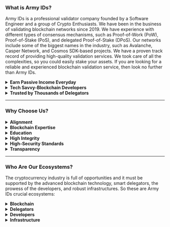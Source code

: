 ### What is Army IDs?

Army IDs is a professional validator company founded by a Software Engineer and a group of Crypto Enthusiasts. We have been in the business of validating blockchain networks since 2019. We have experience with different types of consensus mechanisms, such as Proof-of-Work (PoW), Proof-of-Stake (PoS), and delegated Proof-of-Stake (DPoS). Our networks include some of the biggest names in the industry, such as Avalanche, Casper Network, and Cosmos SDK-based projects. We have a proven track record of providing high-quality validation services. We took care of all the complexities, so you could easily stake your assets. If you are looking for a reliable and experienced blockchain validation service, then look no further than Army IDs.

<details>
<summary><b>Earn Passive Income Everyday</b></summary>
<p></p>
<p>Looking for a reliable way to earn passive income? Look no further than Army IDs, your friendly neighborhood validator! We offer a service that allows our delegators to earn income while sleeping, traveling, or doing whatever they want!</p>
</details>

<details>
<summary><b>Tech Savvy-Blockchain Developers</b></summary>
<p>Army IDs will keep your delegation safe and secure because our developers are always up-to-date on the latest advancements in blockchain technology.</p>
<p></p>
</details>

<details>
<summary><b>Trusted by Thousands of Delegators</b></summary>
<p></p>
<p>Smart delegators around the world have been staking with Army IDs because they know we are the best in the business. We take security and reliability seriously, so delegators can rest assured that their investment is in good hands.</p> 
</details>

<hr>

### Why Choose Us?

<details>
<summary><b>Alignment</b></summary>
<p></p>
<p>We stake tokens alongside our delegators to have “skin-in-a-game” and to demonstrate our long-term interest in the networks.</p>
</details>

<details>
<summary><b>Blockchain Expertise</b></summary>
<p></p>
<p>We are tech-savvy engineers with a deep technical understanding with different types of consensus mechanisms, such as Proof-of-Work (PoW), Proof-of-Stake (PoS), and delegated Proof-of-Stake (DPoS).</p>
</details>

<details>
<summary><b>Education</b></summary>
<p></p>
<p>We are here to help you navigate the complex world of the PoW, PoS, & DPoS systems. So you can enrich literacy about how this systems work.</p>
</details>

<details>
<summary><b>High Integrity</b></summary>
<p></p>
<p>We act independently with the utmost integrity. We do not tolerate collusion between entities in the ecosystem and will help guard the network against malicious cartels.</p>
</details>

<details>
<summary><b>High-Security Standards</b></summary>
<p></p>
<p>Our infrastructure consists of high-performance servers, enhanced DDoS protection and would continue to evolve as the network matures.</p>
</details>

<details>
<summary><b>Transparency</b></summary>
<p></p>
<p>We are committed to being transparent about our on-chain governance decision-making as well as our commission change rate schedule.</p>
</details>

<hr>

### Who Are Our Ecosystems?

The cryptocurrency industry is full of opportunities and it must be supported by the advanced blockchain technology, smart delegators, the prowess of the developers, and robust infrastructures. So these are Army IDs crucial ecosystems:

<details>
<summary><b>Blockchain</b></summary>
<p></p>
<ul>
<li>Delegators will get the staking rewards and it will be paid on time because we are operating under blockchain technology, while we as a staking service provider will get a little amount of commission.</li>
<li>We don’t hold your funds, we leverage blockchain technology to increase the delegators’ trust.</li>
</ul>
</details>

<details>
<summary><b>Delegators</b></summary>
<p></p>
<ul>
<li>Delegators are fully assisted 24/7 by the DevSecOps team so the delegators will have 100% confidence to stake with Army IDs.</li>
<li>Our commission rate is lower than 10% and our duty is to maintain the nodes in order to function properly so the delegators will get passive income automatically.</li>
</ul>
</details>

<details>
<summary><b>Developers</b></summary>
<p></p>
<ul>
<li>Our developers have been participating in various testnets and actively having discussions in the forum.</li>
<li>Our developers have more than 10 years of experience, so you don’t need to worry and keep trusting us as your validator.</li>
</ul>
</details>

<details>
<summary><b>Infrastructure</b></summary>
<p></p>
<ul>
<li>We have been serving validation services on various blockchain networks using robust infrastructures.</li>
<li>Our infrastructures are protected by layers of private and public sentries located around the world and can’t be accessed from the outside of our network or any uncredentialed authority.</li>
</ul>
</details>
